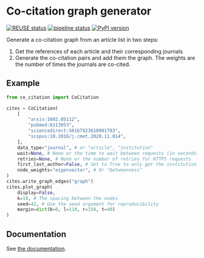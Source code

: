 <!--
SPDX-License-Identifier: GPL-3.0-only
SPDX-FileCopyrightText: 2020 Vincent Lequertier <vi.le@autistici.org>
-->

# Co-citation graph generator

[![REUSE status](https://api.reuse.software/badge/gitlab.com/vi.le/co-citation)](https://api.reuse.software/info/gitlab.com/vi.le/co-citation)
[![pipeline status](https://gitlab.com/vi.le/co-citation/badges/master/pipeline.svg)](https://gitlab.com/vi.le/co-citation/-/commits/master)
[![PyPI version](https://img.shields.io/pypi/v/co-citation.svg)](https://pypi.python.org/pypi/co-citation)

Generate a co-citation graph from an article list in two steps:

1. Get the references of each article and their corresponding journals
2. Generate the co-citation pairs and add them the graph. The weights are the
   number of times the journals are co-cited.

## Example


```python
from co_citation import CoCitation

cites = CoCitation(
    [
        "arxiv:1602.05112",
        "pubmed:8113053",
        "sciencedirect:S0167923610001703",
        "scopus:10.1016/j.cmet.2020.11.014",
    ],
    data_type="journal", # or "article", "institution"
    wait=None, # None or the time to wait between requests (in seconds)
    retries=None, # None or the number of retries for HTTPS requests
    first_last_author=False, # Set to True to only get the institution of the first and last authors
    node_weights="eigenvector", # Or "betweenness"
)
cites.write_graph_edges("graph")
cites.plot_graph(
    display=False,
    k=10, # The spacing between the nodes
    seed=42, # Use the seed argument for reproducibility
    margin=dict(b=0, l=110, r=150, t=40)
)
```

## Documentation

See [the documentation](http://vi.le.gitlab.io/co-citation/).
